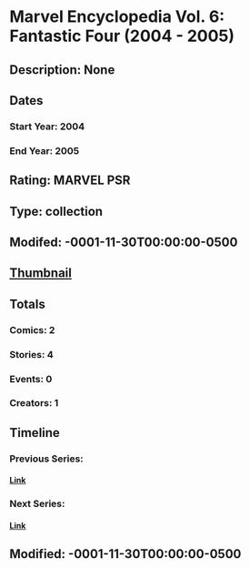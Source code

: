 # Marvel Encyclopedia Vol. 6: Fantastic Four (2004 - 2005)
## Description: None
## Dates
### Start Year: 2004
### End Year: 2005
## Rating: MARVEL PSR
## Type: collection
## Modifed: -0001-11-30T00:00:00-0500
## [Thumbnail](http://i.annihil.us/u/prod/marvel/i/mg/c/60/4bc6b23e498da.jpg)
## Totals
### Comics: 2
### Stories: 4
### Events: 0
### Creators: 1
## Timeline
### Previous Series: 
#### [Link]()
### Next Series: 
#### [Link]()
## Modified: -0001-11-30T00:00:00-0500